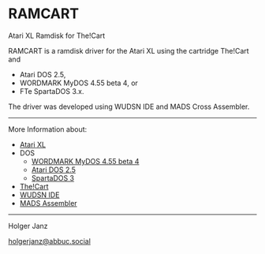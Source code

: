 # RAMCART

Atari XL Ramdisk for The!Cart

RAMCART is a ramdisk driver for the Atari XL using the cartridge The!Cart and
* Atari DOS 2.5,
* WORDMARK MyDOS 4.55 beta 4, or
* FTe SpartaDOS 3.x.

The driver was developed using WUDSN IDE and MADS Cross Assembler.

---

More Information about:

- [Atari XL](https://en.wikipedia.org/wiki/Atari_8-bit_family)
- DOS
    * [WORDMARK MyDOS 4.55 beta 4](http://www.mathyvannisselroy.nl/mydos.htm)
    * [Atari DOS 2.5](https://en.wikipedia.org/wiki/Atari_DOS#2.5)
    * [SpartaDOS 3](https://atariwiki.org/wiki/Wiki.jsp?page=SpartaDOS#section-SpartaDOS-SpartaDOS3.2gAnd3.2gxDated6494.)
- [The!Cart](http://www.mega-hz.de/Angebote/THE!CART/THE!CART_EN.htm)
- [WUDSN IDE](http://www.wudsn.com/index.php/ide)
- [MADS Assembler](http://mads.atari8.info/mads_eng.html)

---

Holger Janz

<holgerjanz@abbuc.social>



